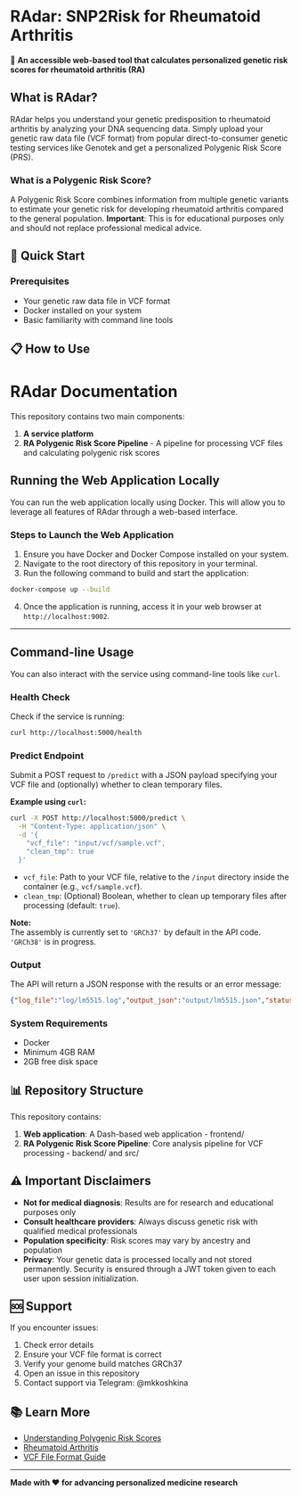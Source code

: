 # RAdar: SNP2Risk for Rheumatoid Arthritis

🧬 **An accessible web-based tool that calculates personalized genetic risk scores for rheumatoid arthritis (RA)**

## What is RAdar?

RAdar helps you understand your genetic predisposition to rheumatoid arthritis by analyzing your DNA sequencing data. Simply upload your genetic raw data file (VCF format) from popular direct-to-consumer genetic testing services like Genotek and get a personalized Polygenic Risk Score (PRS).

### What is a Polygenic Risk Score?
A Polygenic Risk Score combines information from multiple genetic variants to estimate your genetic risk for developing rheumatoid arthritis compared to the general population. **Important**: This is for educational purposes only and should not replace professional medical advice.

## 🚀 Quick Start

### Prerequisites
- Your genetic raw data file in VCF format
- Docker installed on your system
- Basic familiarity with command line tools

## 📋 How to Use
# RAdar Documentation

This repository contains two main components:
1. **A service platform**
2. **RA Polygenic Risk Score Pipeline** - A pipeline for processing VCF files and calculating polygenic risk scores

## Running the Web Application Locally

You can run the web application locally using Docker. This will allow you to leverage all features of RAdar through a web-based interface.

### Steps to Launch the Web Application
1. Ensure you have Docker and Docker Compose installed on your system.
2. Navigate to the root directory of this repository in your terminal.
3. Run the following command to build and start the application:

```bash
docker-compose up --build
```

4. Once the application is running, access it in your web browser at `http://localhost:9002`.

---

## Command-line Usage

You can also interact with the service using command-line tools like `curl`.

### Health Check

Check if the service is running:

```bash
curl http://localhost:5000/health
```

### Predict Endpoint

Submit a POST request to `/predict` with a JSON payload specifying your VCF file and (optionally) whether to clean temporary files.

**Example using `curl`:**

```bash
curl -X POST http://localhost:5000/predict \
  -H "Content-Type: application/json" \
  -d '{
    "vcf_file": "input/vcf/sample.vcf",
    "clean_tmp": true
  }'
```

- `vcf_file`: Path to your VCF file, relative to the `/input` directory inside the container (e.g., `vcf/sample.vcf`).
- `clean_tmp`: (Optional) Boolean, whether to clean up temporary files after processing (default: `true`).

**Note:**  
The assembly is currently set to `'GRCh37'` by default in the API code. `'GRCh38'` is in progress.

### Output

The API will return a JSON response with the results or an error message:

```json
{"log_file":"log/lm5515.log","output_json":"output/lm5515.json","status":"success","table_snps_used":"output/final_prs_table.tsv"}
```

### System Requirements
- Docker
- Minimum 4GB RAM
- 2GB free disk space

## 📊 Repository Structure

This repository contains:

1. **Web application**: A Dash-based web application - frontend/
2. **RA Polygenic Risk Score Pipeline**: Core analysis pipeline for VCF processing - backend/ and src/

## ⚠️ Important Disclaimers

- **Not for medical diagnosis**: Results are for research and educational purposes only
- **Consult healthcare providers**: Always discuss genetic risk with qualified medical professionals
- **Population specificity**: Risk scores may vary by ancestry and population
- **Privacy**: Your genetic data is processed locally and not stored permanently. Security is ensured through a JWT token given to each user upon session initialization. 

## 🆘 Support

If you encounter issues:
1. Check error details
2. Ensure your VCF file format is correct
3. Verify your genome build matches GRCh37
4. Open an issue in this repository
5. Contact support via Telegram: @mkkoshkina

## 📚 Learn More

- [Understanding Polygenic Risk Scores](https://www.nature.com/articles/s41596-020-0353-1)
- [Rheumatoid Arthritis](https://www.mayoclinic.org/diseases-conditions/rheumatoid-arthritis/symptoms-causes/syc-20353648)
- [VCF File Format Guide](https://www.ebi.ac.uk/training/online/courses/human-genetic-variation-introduction/variant-identification-and-analysis/understanding-vcf-format/)

---

**Made with ❤️ for advancing personalized medicine research**
